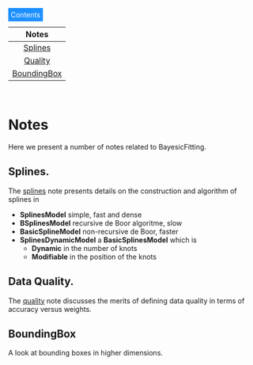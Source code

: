 ---
---
<!--
## Navigation

| Notes | Global | Documentation |
|:-|:-|:-|
| [Splines](./splines.md) | [Home](../index.md) | [Manual](./manual.md) |
| [Quality](./dataquality.md) | [Readme](../README.md) | [Glossary](./glossary.md)  |
| [BoundingBox](./BoundingBox.md) | [Notes](./notes.md) | [Design](./design.md) |
|  | [Examples][exlink] | [Trouble](./troubles.md) |
|  | | |
-->

<div class="dropdown2">
  <span style="background-color: DodgerBlue; color: White; border:5px
solid DodgerBlue">Contents</span>  
  <div class="dropdown-content">

| Notes |
|:-:|
| [Splines](./splines.md) |
| [Quality](./dataquality.md) |
| [BoundingBox](./BoundingBox.md) |

</div>
</div>

[exlink]: https://github.com/dokester/BayesicFitting/tree/master/BayesicFitting/examples

&nbsp;

# Notes

Here we present a number of notes related to BayesicFitting.

## Splines.

The [splines](./splines.md) note presents details on the construction and 
algorithm of splines in 

 + **SplinesModel**  simple, fast and dense
 + **BSplinesModel** recursive de Boor algoritme, slow
 + **BasicSplineModel** non-recursive de Boor, faster
 + **SplinesDynamicModel** a **BasicSplinesModel** which is 
   - **Dynamic** in the number of knots
   - **Modifiable** in the position of the knots

## Data Quality.   

The [quality](./dataquality.md) note discusses the merits of defining 
data quality in terms of accuracy versus weights.

## BoundingBox

A look at bounding boxes in higher dimensions.


